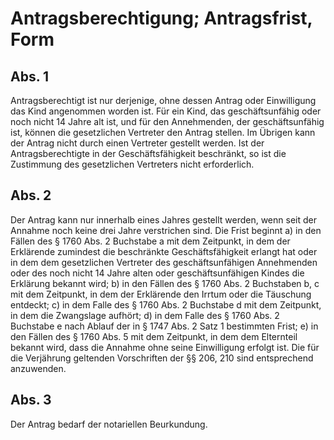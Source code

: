 # Antragsberechtigung; Antragsfrist, Form



## Abs. 1

 Antragsberechtigt ist nur derjenige, ohne dessen Antrag oder Einwilligung das Kind angenommen worden ist. Für ein Kind, das geschäftsunfähig oder noch nicht 14 Jahre alt ist, und für den Annehmenden, der geschäftsunfähig ist, können die gesetzlichen Vertreter den Antrag stellen. Im Übrigen kann der Antrag nicht durch einen Vertreter gestellt werden. Ist der Antragsberechtigte in der Geschäftsfähigkeit beschränkt, so ist die Zustimmung des gesetzlichen Vertreters nicht erforderlich.

## Abs. 2

 Der Antrag kann nur innerhalb eines Jahres gestellt werden, wenn seit der Annahme noch keine drei Jahre verstrichen sind. Die Frist beginnt  a)
 in den Fällen des § 1760 Abs. 2 Buchstabe a mit dem Zeitpunkt, in dem der Erklärende zumindest die beschränkte Geschäftsfähigkeit erlangt hat oder in dem dem gesetzlichen Vertreter des geschäftsunfähigen Annehmenden oder des noch nicht 14 Jahre alten oder geschäftsunfähigen Kindes die Erklärung bekannt wird;
 b)
 in den Fällen des § 1760 Abs. 2 Buchstaben b, c mit dem Zeitpunkt, in dem der Erklärende den Irrtum oder die Täuschung entdeckt;
 c)
 in dem Falle des § 1760 Abs. 2 Buchstabe d mit dem Zeitpunkt, in dem die Zwangslage aufhört;
 d)
 in dem Falle des § 1760 Abs. 2 Buchstabe e nach Ablauf der in § 1747 Abs. 2 Satz 1 bestimmten Frist;
 e)
 in den Fällen des § 1760 Abs. 5 mit dem Zeitpunkt, in dem dem Elternteil bekannt wird, dass die Annahme ohne seine Einwilligung erfolgt ist.
Die für die Verjährung geltenden Vorschriften der §§ 206, 210 sind entsprechend anzuwenden.

## Abs. 3

 Der Antrag bedarf der notariellen Beurkundung. 

